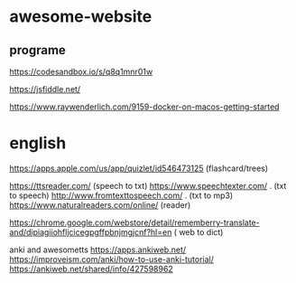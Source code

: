 # awesome-website
## programe

https://codesandbox.io/s/q8q1mnr01w

https://jsfiddle.net/



https://www.raywenderlich.com/9159-docker-on-macos-getting-started

# english
https://apps.apple.com/us/app/quizlet/id546473125 (flashcard/trees)

https://ttsreader.com/  (speech to txt)
https://www.speechtexter.com/ . (txt to speech)
http://www.fromtexttospeech.com/ . (txt to mp3)
https://www.naturalreaders.com/online/ (reader)

https://chrome.google.com/webstore/detail/rememberry-translate-and/dipiagiiohfljcicegpgffpbnjmgjcnf?hl=en ( web to dict)

anki and awesometts
https://apps.ankiweb.net/
https://improveism.com/anki/how-to-use-anki-tutorial/
https://ankiweb.net/shared/info/427598962
